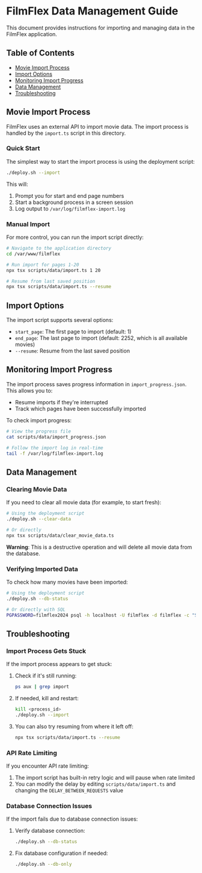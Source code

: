 # FilmFlex Data Management Guide

This document provides instructions for importing and managing data in the FilmFlex application.

## Table of Contents

- [Movie Import Process](#movie-import-process)
- [Import Options](#import-options)
- [Monitoring Import Progress](#monitoring-import-progress)
- [Data Management](#data-management)
- [Troubleshooting](#troubleshooting)

## Movie Import Process

FilmFlex uses an external API to import movie data. The import process is handled by the `import.ts` script in this directory.

### Quick Start

The simplest way to start the import process is using the deployment script:

```bash
./deploy.sh --import
```

This will:
1. Prompt you for start and end page numbers
2. Start a background process in a screen session
3. Log output to `/var/log/filmflex-import.log`

### Manual Import

For more control, you can run the import script directly:

```bash
# Navigate to the application directory
cd /var/www/filmflex

# Run import for pages 1-20
npx tsx scripts/data/import.ts 1 20

# Resume from last saved position
npx tsx scripts/data/import.ts --resume
```

## Import Options

The import script supports several options:

- `start_page`: The first page to import (default: 1)
- `end_page`: The last page to import (default: 2252, which is all available movies)
- `--resume`: Resume from the last saved position

## Monitoring Import Progress

The import process saves progress information in `import_progress.json`. This allows you to:

- Resume imports if they're interrupted
- Track which pages have been successfully imported

To check import progress:

```bash
# View the progress file
cat scripts/data/import_progress.json

# Follow the import log in real-time
tail -f /var/log/filmflex-import.log
```

## Data Management

### Clearing Movie Data

If you need to clear all movie data (for example, to start fresh):

```bash
# Using the deployment script
./deploy.sh --clear-data

# Or directly
npx tsx scripts/data/clear_movie_data.ts
```

**Warning**: This is a destructive operation and will delete all movie data from the database.

### Verifying Imported Data

To check how many movies have been imported:

```bash
# Using the deployment script
./deploy.sh --db-status

# Or directly with SQL
PGPASSWORD=filmflex2024 psql -h localhost -U filmflex -d filmflex -c "SELECT COUNT(*) FROM movies;"
```

## Troubleshooting

### Import Process Gets Stuck

If the import process appears to get stuck:

1. Check if it's still running:
   ```bash
   ps aux | grep import
   ```

2. If needed, kill and restart:
   ```bash
   kill <process_id>
   ./deploy.sh --import
   ```

3. You can also try resuming from where it left off:
   ```bash
   npx tsx scripts/data/import.ts --resume
   ```

### API Rate Limiting

If you encounter API rate limiting:

1. The import script has built-in retry logic and will pause when rate limited
2. You can modify the delay by editing `scripts/data/import.ts` and changing the `DELAY_BETWEEN_REQUESTS` value

### Database Connection Issues

If the import fails due to database connection issues:

1. Verify database connection:
   ```bash
   ./deploy.sh --db-status
   ```

2. Fix database configuration if needed:
   ```bash
   ./deploy.sh --db-only
   ```